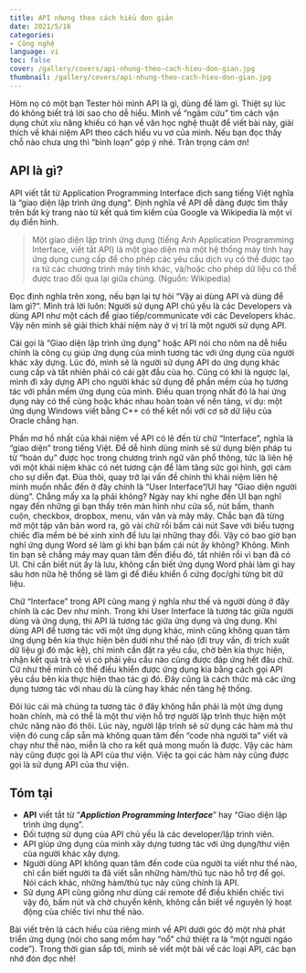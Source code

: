 ```yaml
---
title: API nhưng theo cách hiểu đơn giản
date: 2021/5/16
categories:
- Công nghệ
language: vi
toc: false
cover: /gallery/covers/api-nhung-theo-cach-hieu-don-gian.jpg
thumbnail: /gallery/covers/api-nhung-theo-cach-hieu-don-gian.jpg
---
```

Hôm nọ có một bạn Tester hỏi mình API là gì, dùng để làm gì. Thiệt sự lúc đó không biết trả lời sao cho dễ hiểu. Mình về “ngâm cứu” tìm cách vận dụng chút xíu năng khiếu có hạn về văn học nghệ thuật để viết bài này, giải thích về khái niệm API theo cách hiểu vu vơ của mình. Nếu bạn đọc thấy chỗ nào chưa ưng thì “bình loạn” góp ý nhé. Trân trọng cám ơn!

<!-- more -->
## API là gì?
API viết tắt từ Application Programming Interface dịch sang tiếng Việt nghĩa là “giao diện lập trình ứng dụng“. Định nghĩa về API dễ dàng được tìm thấy trên bất kỳ trang nào từ kết quả tìm kiếm của Google và Wikipedia là một ví dụ điển hình.

> Một giao diện lập trình ứng dụng (tiếng Anh Application Programming Interface, viết tắt API) là một giao diện mà một hệ thống máy tính hay ứng dụng cung cấp để cho phép các yêu cầu dịch vụ có thể được tạo ra từ các chương trình máy tính khác, và/hoặc cho phép dữ liệu có thể được trao đổi qua lại giữa chúng. (Nguồn: Wikipedia)

Đọc định nghĩa trên xong, nếu bạn lại tự hỏi “Vậy ai dùng API và dùng để làm gì?“. Mình trả lời luôn: Người sử dụng API chủ yếu là các Developers và dùng API như một cách để giao tiếp/communicate với các Developers khác. Vậy nên mình sẽ giải thích khái niệm này ở vị trí là một người sử dụng API.

Cái gọi là “Giao diện lập trình ứng dụng” hoặc API nói cho nôm na dễ hiểu chính là công cụ giúp ứng dụng của mình tương tác với ứng dụng của người khác xây dựng. Lúc đó, mình sẽ là người sử dụng API do ứng dụng khác cung cấp và tất nhiên phải có cái gật đầu của họ. Cũng có khi là ngược lại, mình đi xây dựng API cho người khác sử dụng để phần mềm của họ tương tác với phần mềm ứng dụng của mình. Điều quan trọng nhất đó là hai ứng dụng này có thể cùng hoặc khác nhau hoàn toàn về nền tảng, ví dụ: một ứng dụng Windows viết bằng C++ có thể kết nối với cơ sở dữ liệu của Oracle chẳng hạn.

Phần mơ hồ nhất của khái niệm về API có lẽ đến từ chữ “Interface”, nghĩa là “giao diện” trong tiếng Việt. Để dễ hình dùng mình sẽ sử dụng biện pháp tu từ “hoán dụ” được học trong chương trình ngữ văn phổ thông, tức là liên hệ với một khái niệm khác có nét tương cận để làm tăng sức gọi hình, gợi cảm cho sự diễn đạt. Đùa thôi, quay trở lại vấn đề chính thì khái niệm liên hệ mình muốn nhắc đến ở đây chính là “User Interface”/UI hay “Giao diện người dùng”. Chẳng mấy xa lạ phải không? Ngày nay khi nghe đến UI bạn nghĩ ngay đến những gì bạn thấy trên màn hình như cửa sổ, nút bấm, thanh cuộn, checkbox, dropbox, menu, vân vân và mây mây. Chắc bạn đã từng mở một tập văn bản word ra, gõ vài chữ rồi bấm cái nút Save với biểu tượng chiếc đĩa mềm bé bé xinh xinh để lưu lại những thay đổi. Vậy có bao giờ bạn nghĩ ứng dụng Word sẽ làm gì khi bạn bấm cái nút ấy không? Không. Mình tin bạn sẽ chẳng mảy may quan tâm đến điều đó, tất nhiên rồi vì bạn đã có UI. Chỉ cần biết nút ấy là lưu, không cần biết ứng dụng Word phải làm gì hay sâu hơn nữa hệ thống sẽ làm gì để điều khiển ổ cứng đọc/ghi từng bit dữ liệu.

Chữ “Interface” trong API cũng mang ý nghĩa như thế và người dùng ở đây chính là các Dev như mình. Trong khi User Interface là tương tác giữa người dùng và ứng dụng, thì API là tương tác giữa ứng dụng và ứng dụng. Khi dùng API để tương tác với một ứng dụng khác, mình cũng không quan tâm ứng dụng bên kia thực hiện bên dưới như thế nào (đi truy vấn, đi trích xuất dữ liệu gì đó mặc kệ), chỉ mình cần đặt ra yêu cầu, chờ bên kia thực hiện, nhận kết quả trả về vì có phải yêu cầu nào cũng được đáp ứng hết đâu chứ. Cứ như thế mình có thể điều khiển được ứng dụng kia bằng cách gọi API yêu cầu bên kia thực hiện thao tác gì đó. Đây cũng là cách thức mà các ứng dụng tương tác với nhau dù là cùng hay khác nền tảng hệ thống.

Đôi lúc cái mà chúng ta tương tác ở đây không hẳn phải là một ứng dụng hoàn chỉnh, mà có thể là một thư viện hỗ trợ người lập trình thực hiện một chức năng nào đó thôi. Lúc này, người lập trình sẽ sử dụng các hàm mà thư viện đó cung cấp sẵn mà không quan tâm đến “code nhà người ta” viết và chạy như thế nào, miễn là cho ra kết quả mong muốn là được. Vậy các hàm này cũng được gọi là API của thư viện. Việc ta gọi các hàm này cũng được gọi là sử dụng API của thư viện.

## Tóm tại
- **API** viết tắt từ “***Appliction Programming Interface***” hay “Giao diện lập trình ứng dụng”.
- Đối tượng sử dụng của API chủ yếu là các developer/lập trình viên.
- API giúp ứng dụng của mình xây dựng tương tác với ứng dụng/thư viện của người khác xây dựng.
- Người dùng API không quan tâm đến code của người ta viết như thế nào, chỉ cần biết người ta đã viết sẵn những hàm/thủ tục nào hỗ trợ để gọi. Nói cách khác, những hàm/thủ tục này cũng chính là API.
- Sử dụng API cũng giống như dùng cái remote để điều khiển chiếc tivi vậy đó, bấm nút và chờ chuyển kênh, không cần biết về nguyên lý hoạt động của chiếc tivi như thế nào. 

Bài viết trên là cách hiểu của riêng mình về API dưới góc độ một nhà phát triển ứng dụng (nói cho sang mồm hay “nổ” chứ thiệt ra là “một người ngáo code”). Trong thời gian sắp tới, mình sẽ viết một bài về các loại API, các bạn nhớ đón đọc nhé!
